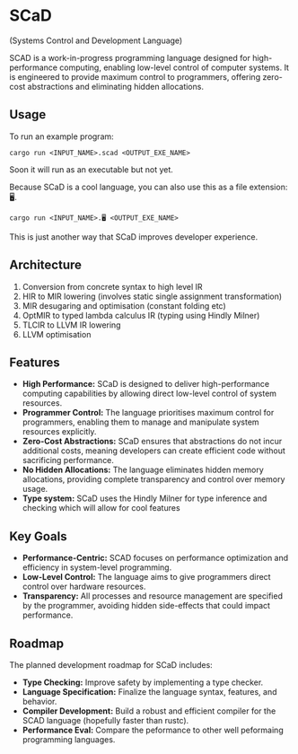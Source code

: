 # SCaD 
(Systems Control and Development Language)

SCAD is a work-in-progress programming language designed for high-performance computing, enabling low-level control of computer systems. It is engineered to provide maximum control to programmers, offering zero-cost abstractions and eliminating hidden allocations.

## Usage
To run an example program:

```
cargo run <INPUT_NAME>.scad <OUTPUT_EXE_NAME>
```
Soon it will run as an executable but not yet. 


Because SCaD is a cool language, you can also use this as a file extension: 🖥.

```
cargo run <INPUT_NAME>.🖥️ <OUTPUT_EXE_NAME>
```

This is just another way that SCaD improves developer experience.

## Architecture 
1. Conversion from concrete syntax to high level IR
2. HIR to MIR lowering (involves static single assignment transformation)
3. MIR desugaring and optimisation (constant folding etc)
4. OptMIR to typed lambda calculus IR (typing using Hindly Milner)
5. TLCIR to LLVM IR lowering
6. LLVM optimisation


## Features

- **High Performance:** SCaD is designed to deliver high-performance computing capabilities by allowing direct low-level control of system resources.
- **Programmer Control:** The language prioritises maximum control for programmers, enabling them to manage and manipulate system resources explicitly.
- **Zero-Cost Abstractions:** SCaD ensures that abstractions do not incur additional costs, meaning developers can create efficient code without sacrificing performance.
- **No Hidden Allocations:** The language eliminates hidden memory allocations, providing complete transparency and control over memory usage.
- **Type system:** SCaD uses the Hindly Milner for type inference and checking which will allow for cool features

## Key Goals

- **Performance-Centric:** SCAD focuses on performance optimization and efficiency in system-level programming.
- **Low-Level Control:** The language aims to give programmers direct control over hardware resources.
- **Transparency:** All processes and resource management are specified by the programmer, avoiding hidden side-effects that could impact performance.


## Roadmap

The planned development roadmap for SCaD includes:

- **Type Checking:** Improve safety by implementing a type checker.
- **Language Specification:** Finalize the language syntax, features, and behavior.
- **Compiler Development:** Build a robust and efficient compiler for the SCAD language (hopefully faster than rustc).
- **Performance Eval:** Compare the peformance to other well peformaing programming languages. 

